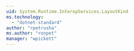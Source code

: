 ```yaml
---
uid: System.Runtime.InteropServices.LayoutKind
ms.technology: 
  - "dotnet-standard"
author: "rpetrusha"
ms.author: "ronpet"
manager: "wpickett"
---
```

